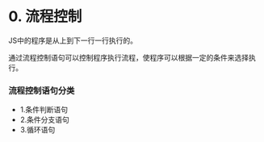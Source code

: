 # 0. 流程控制

JS中的程序是从上到下一行一行执行的。

通过流程控制语句可以控制程序执行流程，使程序可以根据一定的条件来选择执行。


### 流程控制语句分类
* 1.条件判断语句
* 2.条件分支语句
* 3.循环语句

